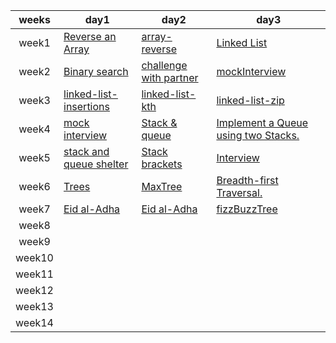 |weeks |day1 |day2|day3|
|:-:|---|---|---|
|week1| [Reverse an Array](./Reverse-an-Array.md)  | [array-reverse](./array-insert-shift.md)  |  [Linked List](./Linked%20List.md) |
|week2| [Binary search](./array-binary-search/README.md) | [challenge with partner]()  | [mockInterview]()  |
|week3|[linked-list-insertions](./linked-list-insertions/readme.md) | [linked-list-kth](./linked-list-kth/implemetation/readme.md)  |[linked-list-zip](./linked-list-zip//readme.md)   |
|week4|[mock interview](./images//code%20challenge%20linked%20list.png) |[Stack & queue](./StackQueue/CH-1/readme.md)   |[Implement a Queue using two Stacks.](./StackQueue//CH-2//stack/readme.md)   |
|week5|[stack and queue shelter](./StackQueue/CH-3/stack%20and%20queue%20shelter/readme.md)  | [Stack brackets](./StackQueue/CH-4/readme.md)  |[Interview](./StackQueue/interview/readme.md)   |
|week6| [Trees](./Trees/CH-15/readme.md)  |[MaxTree](./Trees/CH-16/readme.md)   | [Breadth-first Traversal.](./Trees/CH-17/readme.md)  |
|week7|[Eid al-Adha]()   |[Eid al-Adha]()   |[fizzBuzzTree](./Trees/CH-18/readme.md)   |
|week8|   |   |   |
|week9|   |   |   |
|week10|   |   |   |
|week11|   |   |   |
|week12|  |   |   |
|week13|   |   |   |
|week14|  |   |   |